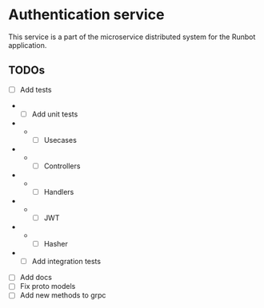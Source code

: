 # Authentication service
This service is a part of the microservice distributed system for the Runbot application.

## TODOs
- [ ] Add tests
- - [ ] Add unit tests
- - -  [ ] Usecases
- - -  [ ] Controllers
- - -  [ ] Handlers
- - -  [ ] JWT
- - -  [ ] Hasher
- - [ ] Add integration tests
- [ ] Add docs 
- [ ] Fix proto models
- [ ] Add new methods to grpc 